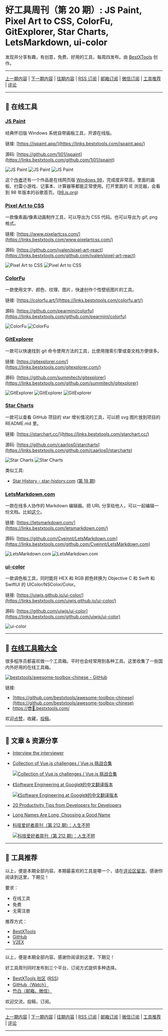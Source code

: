 # 好工具周刊（第 20 期）: JS Paint, Pixel Art to CSS, ColorFu, GitExplorer, Star Charts, LetsMarkdown, ui-color

发现并分享有趣，有创意，免费、好用的工具，每周四发布。由 [BestXTools](https://www.bestxtools.com/) 创作。

---

[上一期内容](https://github.com/bestxtools/weekly-cn/blob/main/docs/issue-19.md) | [下一期内容](https://github.com/bestxtools/weekly-cn/blob/main/docs/issue-21.md) | [往期内容](https://github.com/bestxtools/weekly-cn) | [RSS 订阅](https://discuss-cn.bestxtools.com/t/weekly) | [邮箱订阅](https://bestxtools.zhubai.love/?subscribe=1) | [微信订阅](https://discuss-cn.bestxtools.com/d/5/2) | [工具推荐](https://discuss-cn.bestxtools.com/d/8) | [评论](https://discuss-cn.bestxtools.com/d/57/3)

---

## 🌈 在线工具

### [JS Paint](https://links.bestxtools.com/jspaint.app/)

经典怀旧版 Windows 系统自带画板工具，开源在线版。

链接: [https://jspaint.app/](https://links.bestxtools.com/jspaint.app/)

源码: [https://github.com/1j01/jspaint](https://links.bestxtools.com/github.com/1j01/jspaint)

![JS Paint](https://cdn.jsdelivr.net/gh/bestxtools/weekly-cn@main/images/2022-07-06-17-37-01.png)
![JS Paint](https://cdn.jsdelivr.net/gh/bestxtools/weekly-cn@main/images/2022-07-06-17-37-02.png)
![JS Paint](https://cdn.jsdelivr.net/gh/bestxtools/weekly-cn@main/images/2022-07-06-17-37-03.png)

这个[作者](https://links.bestxtools.com/github.com/1j01)还有一个作品是在线网页版 [Windows 98](https://links.bestxtools.com/github.com/1j01/98)，完成度非常高，里面的画板、扫雷小游戏、记事本、计算器等都能正常使用。打开里面的 IE 浏览器，会看到 98 年版本的谷歌首页。([98.js.org](https://links.bestxtools.com/98.js.org/))

### [Pixel Art to CSS](https://links.bestxtools.com/www.pixelartcss.com/)

一款像素画/像素动画制作工具，可以导出为 CSS 代码。也可以导出为 gif, png 格式。

链接: [https://www.pixelartcss.com/](https://links.bestxtools.com/www.pixelartcss.com/)

源码: [https://github.com/jvalen/pixel-art-react](https://links.bestxtools.com/github.com/jvalen/pixel-art-react)

![Pixel Art to CSS](https://cdn.jsdelivr.net/gh/bestxtools/weekly-cn@main/images/2022-07-07-00-42-01.png)
![Pixel Art to CSS](https://cdn.jsdelivr.net/gh/bestxtools/weekly-cn@main/images/2022-07-07-00-42-02.png)

### [ColorFu](https://links.bestxtools.com/colorfu.art/)

一款使用文字、颜色、纹理、图片，快速创作个性壁纸图片的工具。

链接: [https://colorfu.art/](https://links.bestxtools.com/colorfu.art/)

源码: [https://github.com/pearmini/colorfu](https://links.bestxtools.com/github.com/pearmini/colorfu)

![ColorFu](https://cdn.jsdelivr.net/gh/bestxtools/weekly-cn@main/images/2022-07-06-23-49-01.png)
![ColorFu](https://cdn.jsdelivr.net/gh/bestxtools/weekly-cn@main/images/2022-07-06-23-49-02.png)

### [GitExplorer](https://links.bestxtools.com/gitexplorer.com/)

一款可以快速找到 git 命令使用方法的工具，比使用搜索引擎或查文档方便很多。

链接: [https://gitexplorer.com/](https://links.bestxtools.com/gitexplorer.com/)

源码: [https://github.com/summitech/gitexplorer](https://links.bestxtools.com/github.com/summitech/gitexplorer)

![GitExplorer](https://cdn.jsdelivr.net/gh/bestxtools/weekly-cn@main/images/2022-07-07-00-55-01.png)
![GitExplorer](https://cdn.jsdelivr.net/gh/bestxtools/weekly-cn@main/images/2022-07-07-00-55-02.png)
![GitExplorer](https://cdn.jsdelivr.net/gh/bestxtools/weekly-cn@main/images/2022-07-07-00-55-03.png)

### [Star Charts](https://links.bestxtools.com/starchart.cc/)

一款可以查看 GitHub 项目的 star 增长情况的工具，可以把 svg 图片放到项目的 README.md 里。

链接: [https://starchart.cc/](https://links.bestxtools.com/starchart.cc/)

源码: [https://github.com/caarlos0/starcharts](https://links.bestxtools.com/github.com/caarlos0/starcharts)

![Star Charts](https://cdn.jsdelivr.net/gh/bestxtools/weekly-cn@main/images/2022-07-07-00-10-01.png)
![Star Charts](https://cdn.jsdelivr.net/gh/bestxtools/weekly-cn@main/images/2022-07-07-00-10-02.png)

类似工具:

- [Star History - star-history.com](https://links.bestxtools.com/star-history.com/) ([第 18 期](https://discuss-cn.bestxtools.com/d/47))

### [LetsMarkdown.com](https://links.bestxtools.com/letsmarkdown.com/)

一款在线多人协作的 Markdown 编辑器。把 URL 分享给他人，可以一起编辑一份文档。比如[这个](https://links.bestxtools.com/letsmarkdown.com/true-seed-5719)。

链接: [https://letsmarkdown.com/](https://links.bestxtools.com/letsmarkdown.com/)

源码: [https://github.com/Cveinnt/LetsMarkdown.com](https://links.bestxtools.com/github.com/Cveinnt/LetsMarkdown.com)

![LetsMarkdown.com](https://cdn.jsdelivr.net/gh/bestxtools/weekly-cn@main/images/2022-07-06-23-23-01.png)
![LetsMarkdown.com](https://cdn.jsdelivr.net/gh/bestxtools/weekly-cn@main/images/2022-07-06-23-23-02.png)

### [ui-color](https://links.bestxtools.com/uiwjs.github.io/ui-color/)

一款调色板工具，同时能将 HEX 和 RGB 颜色转换为 Objective C 和 Swift 和 SwiftUI 的 UIColor/NSColor/Color。

链接: [https://uiwjs.github.io/ui-color/](https://links.bestxtools.com/uiwjs.github.io/ui-color/)

源码: [https://github.com/uiwjs/ui-color](https://links.bestxtools.com/github.com/uiwjs/ui-color)

![ui-color](https://cdn.jsdelivr.net/gh/bestxtools/weekly-cn@main/images/2022-07-07-00-26-01.png)

---

## 🧰 [在线工具箱大全](https://awesome-toolbox-chinese.bestxtools.com/)

很多程序员都喜欢做一个工具箱。平时也会经常用到各种工具。这里收集了一些国内外好用的在线工具箱。

[![bestxtools/awesome-toolbox-chinese - GitHub](https://gh-card.dev/repos/bestxtools/awesome-toolbox-chinese.svg?fullname=)](https://github.com/bestxtools/awesome-toolbox-chinese)

链接:

- [https://github.com/bestxtools/awesome-toolbox-chinese](https://github.com/bestxtools/awesome-toolbox-chinese)
- [https://😎🧰.bestxtools.com/](https://😎🧰.bestxtools.com/)

欢迎[点赞](https://github.com/bestxtools/awesome-toolbox-chinese)，收藏，[投稿](https://github.com/bestxtools/awesome-toolbox-chinese/issues)。

---

## 🌈 文章 & 资源分享

- [Interview the interviewer](https://links.bestxtools.com/github.com/readme/guides/technical-interviews)

- [Collection of Vue.js challenges / Vue.js 挑战合集](https://links.bestxtools.com/github.com/webfansplz/vuejs-challenges)

  [![Collection of Vue.js challenges / Vue.js 挑战合集](https://cdn.jsdelivr.net/gh/bestxtools/weekly-cn@main/images/2022-07-06-17-03-29.png)](https://links.bestxtools.com/github.com/webfansplz/vuejs-challenges)

- [《Software Engineering at Google》的中文翻译版本](https://links.bestxtools.com/github.com/qiangmzsx/Software-Engineering-at-Google)

  [![《Software Engineering at Google》的中文翻译版本](https://cdn.jsdelivr.net/gh/bestxtools/weekly-cn@main/images/2022-07-06-17-03-23.jpg)](https://links.bestxtools.com/github.com/qiangmzsx/Software-Engineering-at-Google)

- [20 Productivity Tips from Developers for Developers](https://links.bestxtools.com/medium.com/actiresults/20-productivity-tips-from-developers-to-developers-138f8ec6200c)

- [Long Names Are Long, Choosing a Good Name](https://links.bestxtools.com/journal.stuffwithstuff.com/2016/06/16/long-names-are-long/)

- [科技爱好者周刊（第 212 期）：人生不短](https://links.bestxtools.com/www.ruanyifeng.com/blog/2022/07/weekly-issue-212.html)

  [![科技爱好者周刊（第 212 期）：人生不短](https://cdn.jsdelivr.net/gh/bestxtools/weekly-cn@main/images/2022-07-06-15-21-01.png)](https://links.bestxtools.com/www.ruanyifeng.com/blog/2022/07/weekly-issue-212.html)

---

## 🌈 工具推荐

以上，便是本期全部内容。本期最喜欢的工具是哪一个，请在[评论区留言](https://discuss-cn.bestxtools.com/d/57/3)。感谢你阅读到这里，下期见！

要求：

- 在线工具
- 免费
- 无需注册

推荐方式：

- [BestXTools](https://discuss-cn.bestxtools.com/d/8)
- [GitHub](https://github.com/bestxtools/weekly-cn/issues)
- [V2EX](https://links.bestxtools.com/www.v2ex.com/t/836201?r=BestXTools)

---

以上，便是本期全部内容。感谢你阅读到这里，下期见！

好工具周刊同时发布到三个平台，订阅方式提供多种选择。

- [BestXTools 社区](https://discuss-cn.bestxtools.com/t/weekly) ([RSS](https://discuss-cn.bestxtools.com/atom/t/weekly/discussions))
- [GitHub（Watch）](https://github.com/bestxtools/weekly-cn)
- [竹白（邮箱，微信）](https://bestxtools.zhubai.love/?subscribe=1)

欢迎交流，投稿，订阅。

---

[上一期内容](https://github.com/bestxtools/weekly-cn/blob/main/docs/issue-19.md) | [下一期内容](https://github.com/bestxtools/weekly-cn/blob/main/docs/issue-21.md) | [往期内容](https://github.com/bestxtools/weekly-cn) | [RSS 订阅](https://discuss-cn.bestxtools.com/t/weekly) | [邮箱订阅](https://bestxtools.zhubai.love/?subscribe=1) | [微信订阅](https://discuss-cn.bestxtools.com/d/5/2) | [工具推荐](https://discuss-cn.bestxtools.com/d/8) | [评论](https://discuss-cn.bestxtools.com/d/57/3)

---
